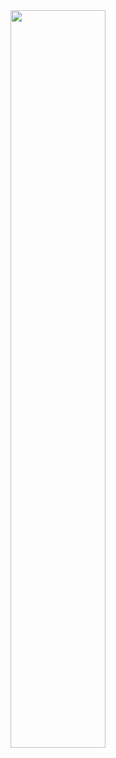 <!---
- 👋 Hi, I’m @XZJIsme
- 👀 I’m paTHEtically interested in NoTHing
- 🌱 I’m currently learning some Graph/GNN stuff.
- 🦉 I’m looking to apply for a PhD program in graph learning.
- 📫 How to reach me: you won't, right? hahaha
--->

<!---
XZJIsme/XZJIsme is a ✨ special ✨ repository because its `README.md` (this file) appears on your GitHub profile.
You can click the Preview link to take a look at your changes.
--->

<!---
sometimes I just realize that I'm a lʊzə ... hahaha
--->

<center>
  <div style="text-align:center;">
<img id="me" src="https://github.com/XZJIsme/XZJIsme/assets/30148847/b53fc189-3983-480c-b57f-0fc042862e28" width="55%" style="margin:0 auto;" />
  </div>
  </center>
